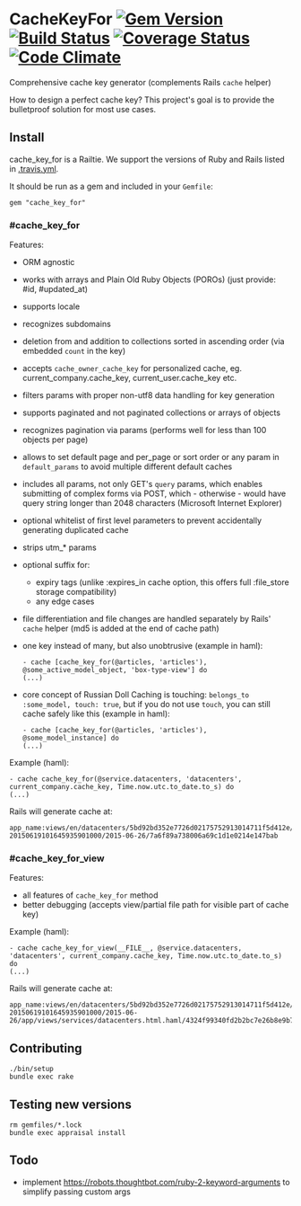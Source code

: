 # CacheKeyFor [![Gem Version](https://badge.fury.io/rb/cache_key_for.svg)](https://badge.fury.io/rb/cache_key_for) [![Build Status](https://travis-ci.org/efigence/cache_key_for.svg?branch=master)](https://travis-ci.org/efigence/cache_key_for) [![Coverage Status](https://coveralls.io/repos/github/efigence/cache_key_for/badge.svg?branch=master)](https://coveralls.io/github/efigence/cache_key_for?branch=master) [![Code Climate](https://codeclimate.com/github/efigence/cache_key_for/badges/gpa.svg)](https://codeclimate.com/github/efigence/cache_key_for)
Comprehensive cache key generator (complements Rails `cache` helper)

How to design a perfect cache key? This project's goal is to provide the bulletproof solution for most use cases.

## Install

cache_key_for is a Railtie. We support the versions of Ruby and Rails listed in [.travis.yml](.travis.yml).

It should be run as a gem and included in your `Gemfile`:

    gem "cache_key_for"

### \#cache_key_for

Features:
* ORM agnostic
* works with arrays and Plain Old Ruby Objects (POROs) (just provide: #id, #updated_at)
* supports locale
* recognizes subdomains
* deletion from and addition to collections sorted in ascending order (via embedded `count` in the key)
* accepts `cache_owner_cache_key` for personalized cache, eg. current_company.cache_key, current_user.cache_key etc.
* filters params with proper non-utf8 data handling for key generation
* supports paginated and not paginated collections or arrays of objects
* recognizes pagination via params (performs well for less than 100 objects per page)
* allows to set default page and per_page or sort order or any param in `default_params` to avoid multiple different default caches
* includes all params, not only GET's `query` params, which enables submitting of complex forms via POST,
  which - otherwise - would have query string longer than 2048 characters (Microsoft Internet Explorer)
* optional whitelist of first level parameters to prevent accidentally generating duplicated cache
* strips utm_* params
* optional suffix for:
    * expiry tags (unlike :expires_in cache option, this offers full :file_store storage compatibility)
    * any edge cases
* file differentiation and file changes are handled separately by Rails' `cache` helper (md5 is added at the end of cache path)
* one key instead of many, but also unobtrusive (example in haml):

    ```haml
    - cache [cache_key_for(@articles, 'articles'), @some_active_model_object, 'box-type-view'] do
    (...)
    ```
* core concept of Russian Doll Caching is touching: `belongs_to :some_model, touch: true`, but if you do not use `touch`, you can still cache safely like this (example in haml):

    ```haml
    - cache [cache_key_for(@articles, 'articles'), @some_model_instance] do
    (...)
    ```

Example (haml):

```haml
- cache cache_key_for(@service.datacenters, 'datacenters', current_company.cache_key, Time.now.utc.to_date.to_s) do
(...)
```

Rails will generate cache at:

```
app_name:views/en/datacenters/5bd92bd352e7726d02175752913014711f5d412e/companies/1-20150619101645935901000/2015-06-26/7a6f89a738006a69c1d1e0214e147bab
```

### \#cache_key_for_view

Features:
* all features of `cache_key_for` method
* better debugging (accepts view/partial file path for visible part of cache key)

Example (haml):

```haml
- cache cache_key_for_view(__FILE__, @service.datacenters, 'datacenters', current_company.cache_key, Time.now.utc.to_date.to_s) do
(...)
```

Rails will generate cache at:

```
app_name:views/en/datacenters/5bd92bd352e7726d02175752913014711f5d412e/companies/1-20150619101645935901000/2015-06-
26/app/views/services/datacenters.html.haml/4324f99340fd2b2bc7e26b8e9b79d8f5
```

## Contributing

    ./bin/setup
    bundle exec rake

## Testing new versions

    rm gemfiles/*.lock
    bundle exec appraisal install

## Todo

* implement https://robots.thoughtbot.com/ruby-2-keyword-arguments to simplify passing custom args